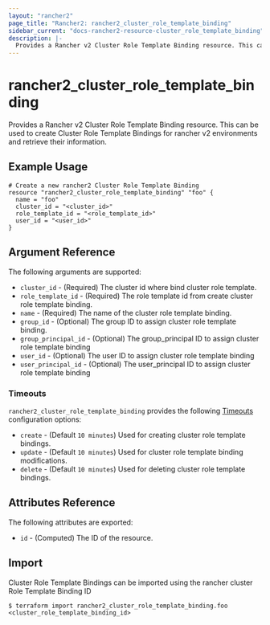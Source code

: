 ```yaml
---
layout: "rancher2"
page_title: "Rancher2: rancher2_cluster_role_template_binding"
sidebar_current: "docs-rancher2-resource-cluster_role_template_binding"
description: |-
  Provides a Rancher v2 Cluster Role Template Binding resource. This can be used to create Cluster Role Template Bindings for rancher v2 environments and retrieve their information.
---
```


# rancher2\_cluster\_role\_template\_binding

Provides a Rancher v2 Cluster Role Template Binding resource. This can be used to create Cluster Role Template Bindings for rancher v2 environments and retrieve their information.

## Example Usage

```hcl
# Create a new rancher2 Cluster Role Template Binding
resource "rancher2_cluster_role_template_binding" "foo" {
  name = "foo"
  cluster_id = "<cluster_id>"
  role_template_id = "<role_template_id>"
  user_id = "<user_id>"
}
```

## Argument Reference

The following arguments are supported:

* `cluster_id` - (Required) The cluster id where bind cluster role template.
* `role_template_id` - (Required) The role template id from create cluster role template binding.
* `name` - (Required) The name of the cluster role template binding.
* `group_id` - (Optional) The group ID to assign cluster role template binding.
* `group_principal_id` - (Optional) The group_principal ID to assign cluster role template binding
* `user_id` - (Optional) The user ID to assign cluster role template binding
* `user_principal_id` - (Optional) The user_principal ID to assign cluster role template binding
                
### Timeouts

`rancher2_cluster_role_template_binding` provides the following
[Timeouts](/docs/configuration/resources.html#timeouts) configuration options:

- `create` - (Default `10 minutes`) Used for creating cluster role template bindings.
- `update` - (Default `10 minutes`) Used for cluster role template binding modifications.
- `delete` - (Default `10 minutes`) Used for deleting cluster role template bindings.

## Attributes Reference

The following attributes are exported:

* `id` - (Computed) The ID of the resource.

## Import

Cluster Role Template Bindings can be imported using the rancher cluster Role Template Binding ID

```
$ terraform import rancher2_cluster_role_template_binding.foo <cluster_role_template_binding_id>
```

